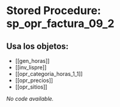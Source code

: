 # Stored Procedure: sp_opr_factura_09_2

## Usa los objetos:
- [[gen_horas]]
- [[inv_lispre]]
- [[opr_categoria_horas_1_1]]
- [[opr_precios]]
- [[opr_sitios]]

*No code available.*
